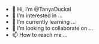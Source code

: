 - 👋 Hi, I’m @TanyaDuckal
- 👀 I’m interested in ...
- 🌱 I’m currently learning ...
- 💞️ I’m looking to collaborate on ...
- 📫 How to reach me ...

<!---
TanyaDuckal/TanyaDuckal is a ✨ special ✨ repository because its `README.md` (this file) appears on your GitHub profile.
You can click the Preview link to take a look at your changes.
--->
